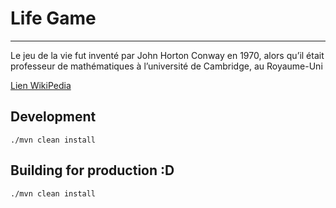 # Life Game
---

Le jeu de la vie fut inventé par John Horton Conway en 1970, alors qu’il était professeur de mathématiques à l’université de Cambridge, au Royaume-Uni

[Lien WikiPedia ](https://fr.wikipedia.org/wiki/Jeu_de_la_vie)

## Development

	./mvn clean install


## Building for production :D


    ./mvn clean install
    
 